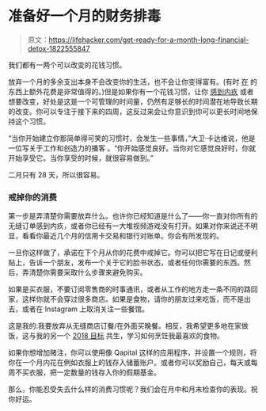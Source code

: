 # 准备好一个月的财务排毒

> 原文：<https://lifehacker.com/get-ready-for-a-month-long-financial-detox-1822555847>

我们都有一两个可以改变的花钱习惯。

放弃一个月的多余支出本身不会改变你的生活，也不会让你变得富有。(有时 [在](https://twocents.lifehacker.com/its-okay-to-increase-your-discretionary-spending-someti-1822563439) 的东西上额外花费是非常值得的。)但是如果你有一个花钱习惯，让你 [感到内疚](https://lifehacker.com/how-to-overcome-the-guilt-of-financial-mistakes-1609098356) 或者想要改变，好处是这是一个可管理的时间量，仍然有足够长的时间潜在地导致长期的改变。你可以专注于接下来的四周，这反过来会让你意识到你可以更长时间地保持这个习惯。



“当你开始建立你那简单得可笑的习惯时，会发生一些事情，”大卫·卡达维说，他是一位写关于工作和创造力的播客 。“你开始感觉良好。当你对它感觉良好时，你就开始享受它。当你享受的时候，就很容易做到。”

二月只有 28 天，所以很容易。

### 戒掉你的消费

第一步是弄清楚你需要放弃什么。也许你已经知道是什么了——你一直对你所有的无缝订单感到内疚，或者你已经有一大堆视频游戏没有打开。如果对你来说还不明显，看看你最近几个月的信用卡交易和银行对账单。你会有所发现的。

一旦你这样做了，承诺在下个月从你的花费中戒掉它。你可以把它写在日记或便利贴上，告诉一个朋友，发布一个关于它的脸书状态，或者任何你需要的东西。然后，弄清楚你需要采取什么步骤来避免购买。

如果是买衣服，不要订阅零售商的时事通讯，或者从工作的地方走一条不同的路回家，这样你就不会穿过很多商店。如果是食物，请你的朋友过来吃饭，而不是出去，或者在 Instagram 上取消关注一些餐馆。

这是我的:我要放弃从无缝商店订餐/在外面买晚餐。相反，我希望更多地在家做饭，这与我的另一个 [2018 目标](https://twocents.lifehacker.com/whats-your-2018-money-goal-1821064068) 共生，学习如何烹饪我最喜欢的食物。

如果你想增加赌注，你可以使用像 Qapital 这样的应用程序，并设置一个规则，将你在一个月内花在例如衣服上的钱存入储蓄账户。或者你可以奖励自己，每天或每周不买衣服，把一定数量的钱存入你的假期基金。

那么，你能忍受失去什么样的消费习惯呢？我们会在月中和月末检查你的表现。祝你好运。